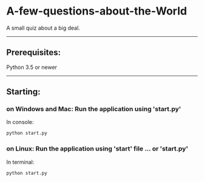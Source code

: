 # A-few-questions-about-the-World
A small quiz about a big deal.
______________
## Prerequisites:
Python 3.5 or newer

--------------
## Starting:
### on Windows and Mac: Run the application using 'start.py'
In console:
   ```bash
python start.py
```
### on Linux: Run the application using 'start' file ... or 'start.py'
In terminal:
 ```bash
python start.py
```
